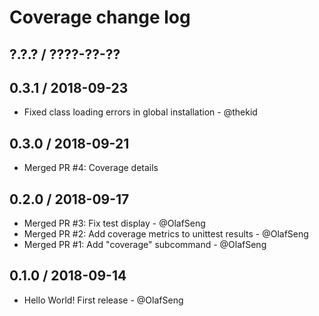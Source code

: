 Coverage change log
===================

## ?.?.? / ????-??-??

## 0.3.1 / 2018-09-23

* Fixed class loading errors in global installation - @thekid

## 0.3.0 / 2018-09-21

* Merged PR #4: Coverage details

## 0.2.0 / 2018-09-17

* Merged PR #3: Fix test display - @OlafSeng
* Merged PR #2: Add coverage metrics to unittest results - @OlafSeng
* Merged PR #1: Add "coverage" subcommand - @OlafSeng

## 0.1.0 / 2018-09-14

* Hello World! First release - @OlafSeng